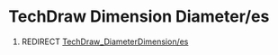 # TechDraw Dimension Diameter/es
1.  REDIRECT [TechDraw\_DiameterDimension/es](TechDraw_DiameterDimension/es.md)
